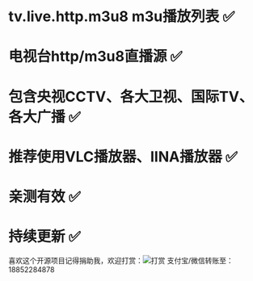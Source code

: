 # tv.live.http.m3u8 m3u播放列表 ✅
# 电视台http/m3u8直播源 ✅
# 包含央视CCTV、各大卫视、国际TV、各大广播 ✅
# 推荐使用VLC播放器、IINA播放器 ✅
# 亲测有效 ✅
# 持续更新 ✅
喜欢这个开源项目记得捐助我，欢迎打赏：![打赏](https://pic.imgdb.cn/item/6406f072f144a010071a646b.png)
支付宝/微信转账至：18852284878